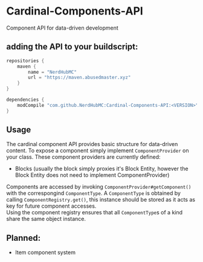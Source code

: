 # Cardinal-Components-API
Component API for data-driven development

## adding the API to your buildscript:
```gradle
repositories {
    maven {
        name = "NerdHubMC"
        url = "https://maven.abusedmaster.xyz"
    }
}

dependencies {
    modCompile "com.github.NerdHubMC:Cardinal-Components-API:<VERSION>"
}
```

## Usage
The cardinal component API provides basic structure for data-driven content.
To expose a component simply implement `ComponentProvider` on your class.
These component providers are currently defined:
- Blocks (usually the block simply proxies it's Block Entity, however the Block Entity does not need to implement ComponentProvider)

Components are accessed by invoking `ComponentProvider#getComponent()` with the correspongind `ComponentType`.
A `ComponentType` is obtained by calling `ComponentRegistry.get()`, this instance should be stored as it acts as key for future component accesses.
<br/>Using the component registry ensures that all `ComponentType`s of a kind share the same object instance.


## Planned:
- Item component system